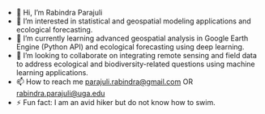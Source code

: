 - 👋 Hi, I’m Rabindra Parajuli
- 👀 I’m interested in statistical and geospatial modeling applications and ecological forecasting.
- 🌱 I’m currently learning advanced geospatial analysis in Google Earth Engine (Python API) and ecological forecasting using deep learning.
- 💞️ I’m looking to collaborate on integrating remote sensing and field data to address ecological and biodiversity-related questions using machine learning applications.
- 📫 How to reach me parajuli.rabindra@gmail.com OR rabindra.parajuli@uga.edu
- ⚡ Fun fact: I am an avid hiker but do not know how to swim.

<!---
rabindraparajuli/rabindraparajuli is a ✨ special ✨ repository because its `README.md` (this file) appears on your GitHub profile.
You can click the Preview link to take a look at your changes.
--->
